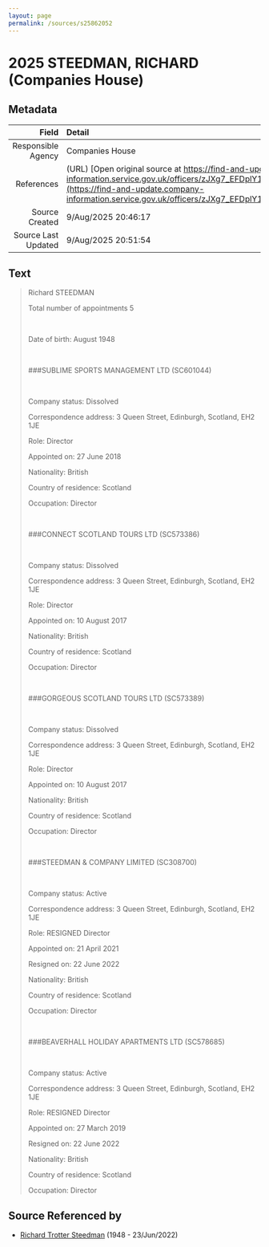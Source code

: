 ```yaml
---
layout: page
permalink: /sources/s25862052
---
```


# 2025 STEEDMAN, RICHARD (Companies House)

## Metadata

Field | Detail
---:|:---
Responsible Agency | Companies House
References | (URL) [Open original source at https://find-and-update.company-information.service.gov.uk/officers/zJXg7_EFDplY1eU7GRjpeOkWEcc/appointments](https://find-and-update.company-information.service.gov.uk/officers/zJXg7_EFDplY1eU7GRjpeOkWEcc/appointments)
Source Created | 9/Aug/2025 20:46:17
Source Last Updated | 9/Aug/2025 20:51:54

## Text

> Richard STEEDMAN
>
> Total number of appointments 5
>
> <br/>
>
> Date of birth: August 1948
>
> <br/>
>
> ###SUBLIME SPORTS MANAGEMENT LTD (SC601044)
>
> <br/>
>
> Company status: Dissolved
>
> Correspondence address: 3 Queen Street, Edinburgh, Scotland, EH2 1JE
>
> Role: Director
>
> Appointed on: 27 June 2018
>
> Nationality: British
>
> Country of residence: Scotland
>
> Occupation: Director
>
> <br/>
>
> ###CONNECT SCOTLAND TOURS LTD (SC573386)
>
> <br/>
>
> Company status: Dissolved
>
> Correspondence address: 3 Queen Street, Edinburgh, Scotland, EH2 1JE
>
> Role: Director
>
> Appointed on: 10 August 2017
>
> Nationality: British
>
> Country of residence: Scotland
>
> Occupation: Director
>
> <br/>
>
> ###GORGEOUS SCOTLAND TOURS LTD (SC573389)
>
> <br/>
>
> Company status: Dissolved
>
> Correspondence address: 3 Queen Street, Edinburgh, Scotland, EH2 1JE
>
> Role: Director
>
> Appointed on: 10 August 2017
>
> Nationality: British
>
> Country of residence: Scotland
>
> Occupation: Director
>
> <br/>
>
> ###STEEDMAN & COMPANY LIMITED (SC308700)
>
> <br/>
>
> Company status: Active
>
> Correspondence address: 3 Queen Street, Edinburgh, Scotland, EH2 1JE
>
> Role: RESIGNED Director
>
> Appointed on: 21 April 2021
>
> Resigned on: 22 June 2022
>
> Nationality: British
>
> Country of residence: Scotland
>
> Occupation: Director
>
> <br/>
>
> ###BEAVERHALL HOLIDAY APARTMENTS LTD (SC578685)
>
> <br/>
>
> Company status: Active
>
> Correspondence address: 3 Queen Street, Edinburgh, Scotland, EH2 1JE
>
> Role: RESIGNED Director
>
> Appointed on: 27 March 2019
>
> Resigned on: 22 June 2022
>
> Nationality: British
>
> Country of residence: Scotland
>
> Occupation: Director
>

## Source Referenced by

* [Richard Trotter Steedman](../people/@65047040@-richard-trotter-steedman-b1948-d2022-6-23.md) (1948 - 23/Jun/2022)
